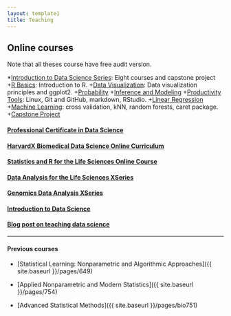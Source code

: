 ```yaml
---
layout: template1
title: Teaching
---
```


## Online courses

Note that all theses course have free audit version. 

*[Introduction to Data Science Series](https://www.edx.org/professional-certificate/harvardx-data-science): Eight courses and capstone project
+[R Basics](https://www.edx.org/course/data-science-r-basics): Introduction to R.
+[Data Visualization](https://www.edx.org/course/data-science-visualization): Data visualization principles and ggplot2.
+[Probability](https://www.edx.org/course/data-science-probability) 
+[Inference and Modeling](https://www.edx.org/course/data-science-inference-and-modeling)
+[Productivity Tools](https://www.edx.org/course/data-science-productivity-tools): Linux, Git and GitHub, markdown, RStudio.
+[Linear Regression](https://www.edx.org/course/data-science-linear-regression)
+[Machine Learning](https://www.edx.org/course/data-science-machine-learning): cross validation, kNN, random forests, caret package.
+[Capstone Project](https://www.edx.org/course/data-science-capstone)


#### [Professional Certificate in Data Science](https://online-learning.harvard.edu/series/professional-certificate-data-science)

#### [HarvardX Biomedical Data Science Online Curriculum](http://rafalab.github.io/pages/harvardx.html)

#### [Statistics and R for the Life Sciences Online Course](https://www.edx.org/course/data-analysis-life-sciences-1-statistics-harvardx-ph525-1x)

#### [Data Analysis for the Life Sciences XSeries](https://www.edx.org/xseries/data-analysis-life-sciences)

#### [Genomics Data Analysis XSeries](https://www.edx.org/xseries/genomics-data-analysis)

#### [Introduction to Data Science](http://datasciencelabs.github.io/)

#### [Blog post on teaching data science](http://simplystatistics.org/2014/09/15/applied-statisticians-people-want-to-learn-what-we-do-lets-teach-them/)

----

#### Previous courses

- [Statistical Learning: Nonparametric and
   Algorithmic Approaches]({{ site.baseurl }}/pages/649)

- [Applied Nonparametric and Modern Statistics]({{ site.baseurl }}/pages/754)

- [Advanced Statistical Methods]({{ site.baseurl }}/pages/bio751)


